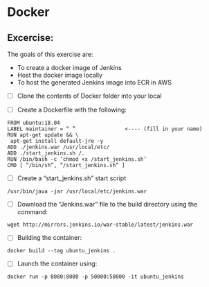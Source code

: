 # Docker

## Excercise:

The goals of this exercise are:

* To create a docker image of Jenkins 
* Host the docker image locally
* To host the generated Jenkins image into ECR in AWS

- [ ] Clone the contents of Docker folder into your local 
- [ ] Create a Dockerfile with the following:



```
FROM ubuntu:18.04
LABEL maintainer = “ ”                <---- (fill in your name)
RUN apt-get update && \
 apt-get install default-jre -y
ADD ./jenkins.war /usr/local/etc/
ADD ./start_jenkins.sh /.
RUN /bin/bash -c ‘chmod +x /start_jenkins.sh’
CMD [ “/bin/sh”, “/start_jenkins.sh” ]
```


- [ ] Create a “start_jenkins.sh” start script

```
/usr/bin/java -jar /usr/local/etc/jenkins.war

```

- [ ] Download the “Jenkins.war” file to the build directory using the command:

```
wget http://mirrors.jenkins.io/war-stable/latest/jenkins.war
```

- [ ] Building the container:

```
docker build --tag ubuntu_jenkins .
```

- [ ] Launch the container using:

```
docker run -p 8080:8080 -p 50000:50000 -it ubuntu_jenkins
```


